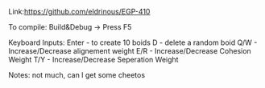 Link:https://github.com/eldrinous/EGP-410

To compile: Build&Debug -> Press F5

Keyboard Inputs:
Enter - to create 10 boids
D - delete a random boid
Q/W - Increase/Decrease alignement weight
E/R - Increase/Decrease Cohesion Weight
T/Y - Increase/Decrease Seperation Weight

Notes: not much, can I get some cheetos